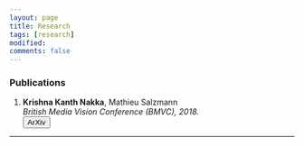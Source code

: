 ```yaml
---
layout: page
title: Research
tags: [research]
modified: 
comments: false
---
```


### Publications

1. **Krishna Kanth Nakka**, Mathieu Salzmann    
*British Media Vision Conference (BMVC), 2018.*  
[<button type="button" class="btn btn-info">ArXiv</button>](https://arxiv.org/abs/1805.05389)


-----

